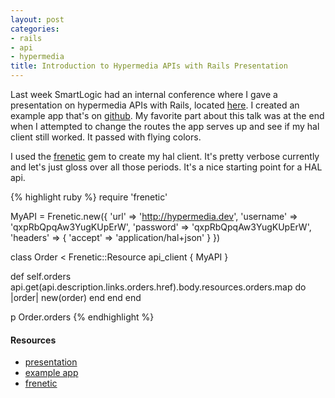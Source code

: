 ```yaml
---
layout: post
categories:
- rails
- api
- hypermedia
title: Introduction to Hypermedia APIs with Rails Presentation
---
```


Last week SmartLogic had an internal conference where I gave a presentation on hypermedia APIs with Rails, located [here](http://oestri.ch/presentations/intro-hypermedia). I created an example app that's on [github](https://github.com/oestrich/hypermedia_rails).  My favorite part about this talk was at the end when I attempted to change the routes the app serves up and see if my hal client still worked. It passed with flying colors.

I used the [frenetic](https://github.com/dlindahl/frenetic) gem to create my hal client. It's pretty verbose currently and let's just gloss over all those periods. It's a nice starting point for a HAL api.

{% highlight ruby %}
require 'frenetic'

MyAPI = Frenetic.new({
  'url'          => 'http://hypermedia.dev',
  'username'     => 'qxpRbQpqAw3YugKUpErW',
  'password'     => 'qxpRbQpqAw3YugKUpErW',
  'headers' => {
    'accept' => 'application/hal+json'
  }
})

class Order < Frenetic::Resource
  api_client { MyAPI }

  def self.orders
    api.get(api.description.links.orders.href).body.resources.orders.map do |order|
      new(order)
    end
  end
end

p Order.orders
{% endhighlight %}

#### Resources
* [presentation](http://oestri.ch/presentations/intro-hypermedia)
* [example app](https://github.com/oestrich/hypermedia_rails)
* [frenetic](https://github.com/dlindahl/frenetic)
